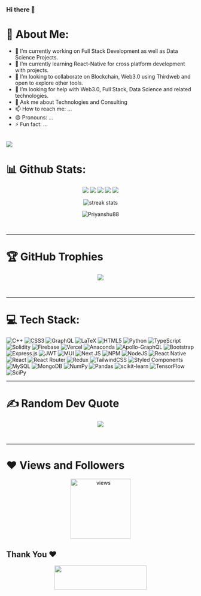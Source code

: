 ### Hi there 👋

# 💫 About Me:
- 🔭 I’m currently working on Full Stack Development as well as Data Science Projects.
- 🌱 I’m currently learning React-Native for cross platform development with projects.
- 👯 I’m looking to collaborate on Blockchain, Web3.0 using Thirdweb and open to explore other tools.
- 🤔 I’m looking for help with Web3.0, Full Stack, Data Science and related technologies.
- 💬 Ask me about Technologies and Consulting
- 📫 How to reach me: ...
- 😄 Pronouns: ...
- ⚡ Fun fact: ...
<br>




<img src="https://user-images.githubusercontent.com/73097560/115834477-dbab4500-a447-11eb-908a-139a6edaec5c.gif">


# 📊 Github Stats:
<p align="center">
<img src="http://github-profile-summary-cards.vercel.app/api/cards/profile-details?username=Priyanshu88&theme=2077">
<img src="http://github-profile-summary-cards.vercel.app/api/cards/repos-per-language?username=Priyanshu88&theme=2077">
<img src="http://github-profile-summary-cards.vercel.app/api/cards/most-commit-language?username=Priyanshu88&theme=2077">
<img src="http://github-profile-summary-cards.vercel.app/api/cards/stats?username=Priyanshu88&theme=2077">
<img src="http://github-profile-summary-cards.vercel.app/api/cards/productive-time?username=Priyanshu88&theme=2077&utcOffset=8">
<!-- <img src="https://github-readme-streak-stats.herokuapp.com/?user=Priyanshu88&theme=radical&hide_border=false"><br/> -->
 <p align="center" style="margin-right:0px;padding-right:0px">
<!-- <img alt="" src="https://github-readme-stats.vercel.app/api?username=Priyanshu88&show_icons=true&theme=radical&hide_border=false"> -->
  <img alt="streak stats" src="https://github-readme-streak-stats.herokuapp.com/?user=Priyanshu88&theme=radical&hide_border=false" />
  <p align="center"> <img src="https://github-readme-stats.vercel.app/api?username=Priyanshu88&show_icons=true&theme=radical" alt="Priyanshu88" /></p>
<!-- <img alt="streak stats" src="https://github-readme-streak-stats.herokuapp.com/?user=Priyanshu88&theme=radical&hide_border=false" /> -->
</p>
</p>
<br>
<hr>
<!-- https://github-readme-stats.vercel.app/api?username=anuraghazra&show_icons=true&theme=radical -->

# 🏆 GitHub Trophies
<p align="center">
<img src="https://github-profile-trophy.vercel.app/?username=Priyanshu88&theme=radical&no-frame=false&no-bg=false&margin-w=4">
</p>
<br>
<hr>


<!-- # 💫 About Me:
🔭 I’m currently working on<br>👯 I’m looking to collaborate on<br>🤝 I’m looking for help with<br>🌱 I’m currently learning<br>💬 Ask me about<br>⚡ Fun fact

 -->
# 💻 Tech Stack:
![C++](https://img.shields.io/badge/c++-%2300599C.svg?style=plastic&logo=c%2B%2B&logoColor=white) ![CSS3](https://img.shields.io/badge/css3-%231572B6.svg?style=plastic&logo=css3&logoColor=white) ![GraphQL](https://img.shields.io/badge/-GraphQL-E10098?style=plastic&logo=graphql&logoColor=white) ![LaTeX](https://img.shields.io/badge/latex-%23008080.svg?style=plastic&logo=latex&logoColor=white) ![HTML5](https://img.shields.io/badge/html5-%23E34F26.svg?style=plastic&logo=html5&logoColor=white) ![Python](https://img.shields.io/badge/python-3670A0?style=plastic&logo=python&logoColor=ffdd54) ![TypeScript](https://img.shields.io/badge/typescript-%23007ACC.svg?style=plastic&logo=typescript&logoColor=white) ![Solidity](https://img.shields.io/badge/Solidity-%23363636.svg?style=plastic&logo=solidity&logoColor=white) ![Firebase](https://img.shields.io/badge/firebase-%23039BE5.svg?style=plastic&logo=firebase) ![Vercel](https://img.shields.io/badge/vercel-%23000000.svg?style=plastic&logo=vercel&logoColor=white) ![Anaconda](https://img.shields.io/badge/Anaconda-%2344A833.svg?style=plastic&logo=anaconda&logoColor=white) ![Apollo-GraphQL](https://img.shields.io/badge/-ApolloGraphQL-311C87?style=plastic&logo=apollo-graphql) ![Bootstrap](https://img.shields.io/badge/bootstrap-%23563D7C.svg?style=plastic&logo=bootstrap&logoColor=white) ![Express.js](https://img.shields.io/badge/express.js-%23404d59.svg?style=plastic&logo=express&logoColor=%2361DAFB) ![JWT](https://img.shields.io/badge/JWT-black?style=plastic&logo=JSON%20web%20tokens) ![MUI](https://img.shields.io/badge/MUI-%230081CB.svg?style=plastic&logo=material-ui&logoColor=white) ![Next JS](https://img.shields.io/badge/Next-black?style=plastic&logo=next.js&logoColor=white) ![NPM](https://img.shields.io/badge/NPM-%23000000.svg?style=plastic&logo=npm&logoColor=white) ![NodeJS](https://img.shields.io/badge/node.js-6DA55F?style=plastic&logo=node.js&logoColor=white) ![React Native](https://img.shields.io/badge/react_native-%2320232a.svg?style=plastic&logo=react&logoColor=%2361DAFB) ![React](https://img.shields.io/badge/react-%2320232a.svg?style=plastic&logo=react&logoColor=%2361DAFB) ![React Router](https://img.shields.io/badge/React_Router-CA4245?style=plastic&logo=react-router&logoColor=white) ![Redux](https://img.shields.io/badge/redux-%23593d88.svg?style=plastic&logo=redux&logoColor=white) ![TailwindCSS](https://img.shields.io/badge/tailwindcss-%2338B2AC.svg?style=plastic&logo=tailwind-css&logoColor=white) ![Styled Components](https://img.shields.io/badge/styled--components-DB7093?style=plastic&logo=styled-components&logoColor=white) ![MySQL](https://img.shields.io/badge/mysql-%2300f.svg?style=plastic&logo=mysql&logoColor=white) ![MongoDB](https://img.shields.io/badge/MongoDB-%234ea94b.svg?style=plastic&logo=mongodb&logoColor=white) ![NumPy](https://img.shields.io/badge/numpy-%23013243.svg?style=plastic&logo=numpy&logoColor=white) ![Pandas](https://img.shields.io/badge/pandas-%23150458.svg?style=plastic&logo=pandas&logoColor=white) ![scikit-learn](https://img.shields.io/badge/scikit--learn-%23F7931E.svg?style=plastic&logo=scikit-learn&logoColor=white) ![TensorFlow](https://img.shields.io/badge/TensorFlow-%23FF6F00.svg?style=plastic&logo=TensorFlow&logoColor=white) ![SciPy](https://img.shields.io/badge/SciPy-%230C55A5.svg?style=plastic&logo=scipy&logoColor=%white)
<br>
<hr>


# ✍️ Random Dev Quote
<p align="center">
<img src="https://quotes-github-readme.vercel.app/api?type=vetical&theme=radical">
</p>
<br>
<hr>

# ❤ Views and Followers

<p align='center'> <img src="https://komarev.com/ghpvc/?username=Priyanshu88&label=Profile%20views&color=blueviolet&style=plastic" width="160px" alt="views" /> </p>


<h2 align='left'>Thank You ❤</h2>
<p align="center">
  <img src="https://media.giphy.com/media/jpVnC65DmYeyRL4LHS/giphy.gif" width="70%" height="65px">
</p>	
 
<!-- ### 😂 Random Dev Meme
<img src="https://random-memer.herokuapp.com/" width="512px"/>

[![](https://visitcount.itsvg.in/api?id=Priyanshu88&icon=4&color=4)](https://visitcount.itsvg.in)
-->
<!-- Proudly created with GPRM ( https://gprm.itsvg.in ) -->

